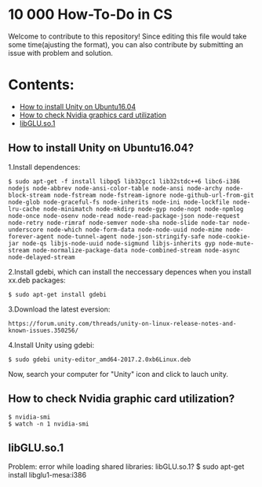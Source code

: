 # 10 000 How-To-Do in CS
Welcome to contribute to this repository! Since editing this file would take some time(ajusting the format), you can also contribute by submitting an issue with problem and solution.

# Contents:
- [How to install Unity on Ubuntu16.04](#user-content-How-to-install-Unity-on-Ubuntu16.04)
- [How to check Nvidia graphics card utilization](#user-content-How-to-check-Nvidia-graphic-card-utilization)
- [libGLU.so.1](#user-content-libGLU.so.1)

## How to install Unity on Ubuntu16.04?

1.Install dependences:

	$ sudo apt-get -f install libpq5 lib32gcc1 lib32stdc++6 libc6-i386 nodejs node-abbrev node-ansi-color-table node-ansi node-archy node-block-stream node-fstream node-fstream-ignore node-github-url-from-git node-glob node-graceful-fs node-inherits node-ini node-lockfile node-lru-cache node-minimatch node-mkdirp node-gyp node-nopt node-npmlog node-once node-osenv node-read node-read-package-json node-request node-retry node-rimraf node-semver node-sha node-slide node-tar node-underscore node-which node-form-data node-node-uuid node-mime node-forever-agent node-tunnel-agent node-json-stringify-safe node-cookie-jar node-qs libjs-node-uuid node-sigmund libjs-inherits gyp node-mute-stream node-normalize-package-data node-combined-stream node-async node-delayed-stream

2.Install gdebi, which can install the neccessary depences when you install xx.deb packages:

	$ sudo apt-get install gdebi

3.Download the latest eversion:

	https://forum.unity.com/threads/unity-on-linux-release-notes-and-known-issues.350256/

4.Install Unity using gdebi:

	$ sudo gdebi unity-editor_amd64-2017.2.0xb6Linux.deb
Now, search your computer for "Unity" icon and click to lauch unity.

## How to check Nvidia graphic card utilization?
	$ nvidia-smi
	$ watch -n 1 nvidia-smi
	
## libGLU.so.1

Problem: error while loading shared libraries: libGLU.so.1?
	$ sudo apt-get install libglu1-mesa:i386
